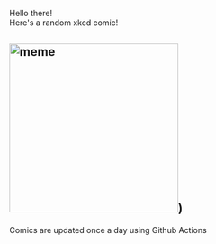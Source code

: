 Hello there! <br>Here's a random xkcd comic!<br>
## <img src="https://imgs.xkcd.com/comics/hurricane_names.png" alt="meme" width="300"/>)<br>
Comics are updated once a day using Github Actions